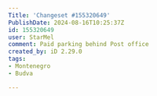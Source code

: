 ```yaml
---
Title: 'Changeset #155320649'
PublishDate: 2024-08-16T10:25:37Z
id: 155320649
user: StarMel
comment: Paid parking behind Post office
created_by: iD 2.29.0
tags:
- Montenegro
- Budva

---
```


